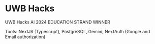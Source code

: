 # UWB Hacks
 
UWB Hacks AI 2024 EDUCATION STRAND WINNER

Tools: NextJS (Typescript), PostgreSQL, Gemini, NextAuth (Google and Email authorization)
